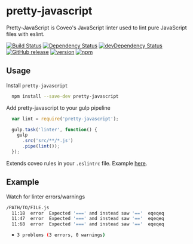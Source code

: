 # pretty-javascript

Pretty-JavaScript is Coveo's JavaScript linter used to lint pure JavaScript
files with eslint.

[![Build Status](https://travis-ci.org/coveo/pretty-javascript.svg?branch=master)](https://travis-ci.org/coveo/pretty-javascript)
[![Dependency Status](https://david-dm.org/coveo/pretty-javascript.svg)](https://david-dm.org/coveo/pretty-javascript)
[![devDependency Status](https://david-dm.org/coveo/pretty-javascript/dev-status.svg)](https://david-dm.org/coveo/pretty-javascript#info=devDependencies)
[![GitHub release](https://img.shields.io/github/release/coveo/pretty-javascript.svg?maxAge=2592000)](https://github.com/coveo/pretty-javascript/releases/)
[![version](https://img.shields.io/npm/v/pretty-javascript.svg?maxAge=2592000)](https://www.npmjs.org/package/pretty-javascript)
[![npm](https://img.shields.io/npm/dt/pretty-javascript.svg?maxAge=2592000)](https://www.npmjs.org/package/pretty-javascript)

## Usage

Install `pretty-javascript`

```sh
  npm install --save-dev pretty-javascript
```

Add pretty-javascript to your gulp pipeline

```js
  var lint = require('pretty-javascript');

  gulp.task('linter', function() {
    gulp
      .src('src/**/*.js')
      .pipe(lint());
  });
```

Extends coveo rules in your `.eslintrc` file. Example [here](https://github.com/coveo/eslint-config-coveo#usage).

## Example

Watch for linter errors/warnings

```sh
/PATH/TO/FILE.js
  11:18  error  Expected '===' and instead saw '=='  eqeqeq
  11:47  error  Expected '===' and instead saw '=='  eqeqeq
  11:68  error  Expected '===' and instead saw '=='  eqeqeq

  ✖ 3 problems (3 errors, 0 warnings)
```
